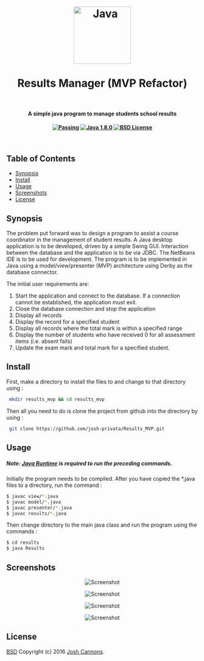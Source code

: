 <h1 align="center">
  <a href="http://java.com/en"><img src="https://cloud.githubusercontent.com/assets/5771200/19331298/6f964780-9127-11e6-88bd-55ac19e1ad12.jpg" alt="Java" height="150"></a>
  <br>
  <br>
  Results Manager (MVP Refactor)
  <br>
  <br>
</h1>
<h4 align="center">A simple java program to manage students school results<h4>

<p align="center">
  <a href=""><img src="https://img.shields.io/travis/feross/standard/master.svg" alt="Passing"></a>
  <a href="https://java.com/en/"><img src="https://img.shields.io/badge/Java-1.8.0__101-brightgreen.svg" alt="Java 1.8.0"></a>
  <a href="https://opensource.org/licenses/BSD-2-Clause"><img src="https://img.shields.io/badge/License-BSD-blue.svg" alt="BSD License"></a>
</p>
<br>

## Table of Contents
- [Synopsis](#synopsis)
- [Install](#install)
- [Usage](#usage)
- [Screenshots](#screenshots)
- [License](#license)

## Synopsis
The problem put forward was to design a program to assist a course coordinator in the management of student results. A Java desktop application is to be developed, driven by a simple Swing GUI. Interaction between the database and the application is to be via JDBC. The NetBeans IDE is to be used for development. The program is to be implemented in Java using a model/view/presenter (MVP)
architecture using Derby as the database connector.

The initial user requirements are:

1. Start the application and connect to the database. If a connection cannot be established, the application must exit.
2. Close the database connection and stop the application
3. Display all records 
4. Display the record for a specified student
5. Display all records where the total mark is within a specified range
6. Display the number of students who have received 0 for all assessment items (i.e. absent fails)
7. Update the exam mark and total mark for a specified student. 

## Install
First, make a directory to install the files to and change to that directory using :
```bash
 mkdir results_mvp && cd results_mvp
```
Then all you need to do is clone the project from github into the directory by using :
```bash
 git clone https://github.com/josh-privata/Results_MVP.git
```
## Usage
##### Note:  [Java Runtime](https://java.com/en/download/) is required to run the preceding commands.
Initially the program needs to be compiled. After you have copied the *.java files to a directory, run the command :
```bash
$ javac view/*.java
$ javac model/*.java
$ javac presenter/*.java
$ javac results/*.java
```
Then change directory to the main java class and run the program using the commands :
```bash
$ cd results
$ java Results
```
## Screenshots
<p align="center"><img src="https://cloud.githubusercontent.com/assets/5771200/19331432/2f979372-9128-11e6-8df0-e032f4ed2ade.png" alt="Screenshot"></p>
<p align="center"><img src="https://cloud.githubusercontent.com/assets/5771200/19331433/2fc27c36-9128-11e6-9639-e6c38189fdf0.png" alt="Screenshot"></p>
<p align="center"><img src="https://cloud.githubusercontent.com/assets/5771200/19331395/0d0fd2f6-9128-11e6-84c4-f23792d41fa4.png" alt="Screenshot"></p>
<p align="center"><img src="https://cloud.githubusercontent.com/assets/5771200/19331393/0d0d9220-9128-11e6-8bc0-3e6897b3d4ab.png" alt="Screenshot"></p>

## License
[BSD](LICENSE) Copyright (c) 2016 [Josh Cannons](http://joshcannons.com).
